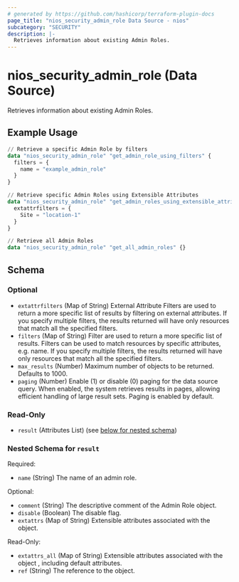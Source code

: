 ```yaml
---
# generated by https://github.com/hashicorp/terraform-plugin-docs
page_title: "nios_security_admin_role Data Source - nios"
subcategory: "SECURITY"
description: |-
  Retrieves information about existing Admin Roles.
---
```


# nios_security_admin_role (Data Source)

Retrieves information about existing Admin Roles.

## Example Usage

```terraform
// Retrieve a specific Admin Role by filters
data "nios_security_admin_role" "get_admin_role_using_filters" {
  filters = {
    name = "example_admin_role"
  }
}

// Retrieve specific Admin Roles using Extensible Attributes
data "nios_security_admin_role" "get_admin_roles_using_extensible_attributes" {
  extattrfilters = {
    Site = "location-1"
  }
}

// Retrieve all Admin Roles
data "nios_security_admin_role" "get_all_admin_roles" {}
```

<!-- schema generated by tfplugindocs -->
## Schema

### Optional

- `extattrfilters` (Map of String) External Attribute Filters are used to return a more specific list of results by filtering on external attributes. If you specify multiple filters, the results returned will have only resources that match all the specified filters.
- `filters` (Map of String) Filter are used to return a more specific list of results. Filters can be used to match resources by specific attributes, e.g. name. If you specify multiple filters, the results returned will have only resources that match all the specified filters.
- `max_results` (Number) Maximum number of objects to be returned. Defaults to 1000.
- `paging` (Number) Enable (1) or disable (0) paging for the data source query. When enabled, the system retrieves results in pages, allowing efficient handling of large result sets. Paging is enabled by default.

### Read-Only

- `result` (Attributes List) (see [below for nested schema](#nestedatt--result))

<a id="nestedatt--result"></a>
### Nested Schema for `result`

Required:

- `name` (String) The name of an admin role.

Optional:

- `comment` (String) The descriptive comment of the Admin Role object.
- `disable` (Boolean) The disable flag.
- `extattrs` (Map of String) Extensible attributes associated with the object.

Read-Only:

- `extattrs_all` (Map of String) Extensible attributes associated with the object , including default attributes.
- `ref` (String) The reference to the object.
